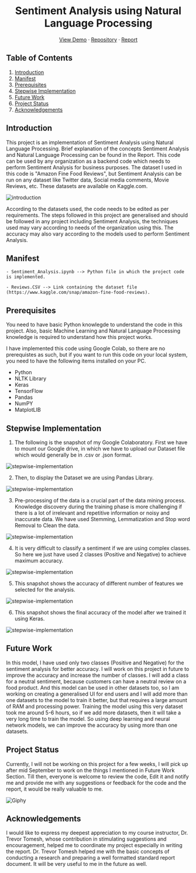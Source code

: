 <h1 align="center"> Sentiment Analysis using Natural Language Processing </h1>

<p align="center">
    <a href=" " title="Sentiment Analysis">View Demo</a>
    ·
    <a href="https://github.com/prithvi-jhala/Sentiment_Analysis_Using_Natural_Language_Processing" title="Sentiment Analysis">Repository</a>
    ·
    <a href="https://github.com/prithvi-jhala/Sentiment_Analysis_Using_Natural_Language_Processing/blob/main/Project_Report.pdf" title="Sentiment Analysis">Report</a>
</p>


## Table of Contents

1. [Introduction](#introduction)
2. [Manifest](#manifest)
3. [Prerequisites](#prerequisites)
4. [Stepwise Implementation](#stepwise-implementation)
5. [Future Work](#future-work)
6. [Project Status](#project-status)
7. [Acknowledgements](#acknowledgements)



## Introduction

This project is an implementation of Sentiment Analysis using Natural Language Processing. Brief explanation of the concepts Sentiment Analysis and Natural Language Processing can be found in the Report. This code can be used by any organization as a backend code which needs to perform Sentiment Analysis for business purposes. The dataset I used in this code is "Amazon Fine Food Reviews", but Sentiment Analysis can be run on any dataset like Twitter data, Social media comments, Movie Reviews, etc. These datasets are available on Kaggle.com. 

![introduction](Images/snapshot9.png)

According to the datasets used, the code needs to be edited as per requirements. The steps followed in this project are generalised and should be followed in any project including Sentiment Analysis, the techniques used may vary according to needs of the organization using this. The accuracy may also vary according to the models used to perform Sentiment Analysis.


## Manifest

```
- Sentiment_Analysis.ipynb --> Python file in which the project code is implemented.

- Reviews.CSV --> Link containing the dataset file (https://www.kaggle.com/snap/amazon-fine-food-reviews).
```

## Prerequisites

You need to have basic Python knowlegde to understand the code in this project. Also, basic Machine Learning and Natural Language Processing knowledge is required to understand how this project works.

I have implemented this code using Google Colab, so there are no prerequistes as such, but if you want to run this code on your local system, you need to have the following items installed on your PC. 

- Python
- NLTK Library
- Keras
- TensorFlow
- Pandas
- NumPY
- MatplotLIB

## Stepwise Implementation

1. The following is the snapshot of my Google Colaboratory. First we have to mount our Google drive, in which we have to upload our Dataset file which would generally be in .csv or .json format. 

![stepwise-implementation](Images/snapshot1.png)

2. Then, to display the Dataset we are using Pandas Library. 

![stepwise-implementation](Images/snapshot2.png)

3. Pre-processing of the data is a crucial part of the data mining process. Knowledge discovery during the training phase is more challenging if there is a lot of irrelevant and repetitive information or noisy and inaccurate data. We have used Stemming, Lemmatization and Stop word Removal to Clean the data.

![stepwise-implementation](Images/snapshot3.png)

4. It is very difficult to classify a sentiment if we are using complex classes. So here we just have used 2 classes (Positive and Negative) to achieve maximum accuracy.

![stepwise-implementation](Images/snapshot4.png)

5. This snapshot shows the accuracy of different number of features we selected for the analysis.

![stepwise-implementation](Images/snapshot6.png)

6. This snapshot shows the final accuracy of the model after we trained it using Keras.

![stepwise-implementation](Images/snapshot8.png)

## Future Work

In this model, I have used only two classes (Positive and Negative) for the sentiment analysis for better accuracy. I will work on this project in future to improve the accuracy and increase the number of classes. I will add a class for a neutral sentiment, because customers can have a neutral review on a food product. And this model can be used in other datasets too, so I am working on creating a generalised UI for end users and I will add more than one datasets to the model to train it better, but that requires a large amount of RAM and processing power. Training the model using this very dataset took me around 5-6 hours, so if we add more datasets, then it will take a very long time to train the model. So using deep learning and neural network models, we can improve the accuracy by using more than one datasets.

## Project Status

Currently, I will not be working on this project for a few weeks, I will pick up after mid September to work on the things I mentioned in Future Work Section. Till then, everyone is welcome to review the code, Edit it and notify me and provide me with any suggestions or feedback for the code and the report, it would be really valuable to me.

![Giphy](https://media.giphy.com/media/3oEdva9BUHPIs2SkGk/source.gif) 

## Acknowledgements

I would like to express my deepest appreciation to my course instructor, Dr. Trevor Tomesh, whose contribution in stimulating suggestions and encouragement, helped me to coordinate my project especially in writing the report. Dr. Trevor Tomesh helped me with the basic concepts of conducting a research and preparing a well formatted standard report document. It will be very useful to me in the future as well.













​    

